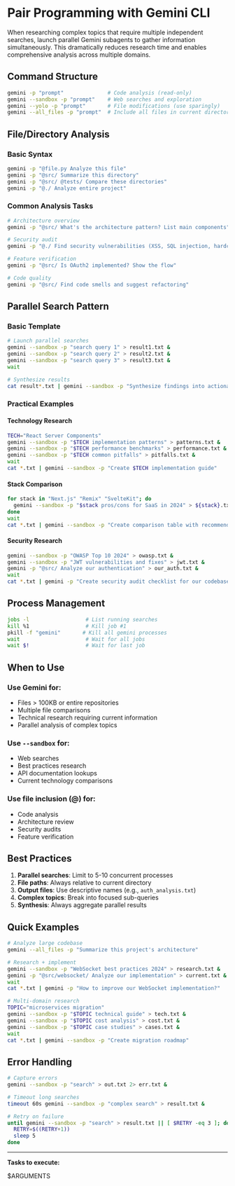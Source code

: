 # Pair Programming with Gemini CLI

When researching complex topics that require multiple independent searches, launch parallel Gemini subagents to gather information simultaneously. This dramatically reduces research time and enables comprehensive analysis across multiple domains.

## Command Structure

```bash
gemini -p "prompt"              # Code analysis (read-only)
gemini --sandbox -p "prompt"    # Web searches and exploration
gemini --yolo -p "prompt"       # File modifications (use sparingly)
gemini --all_files -p "prompt"  # Include all files in current directory
```

## File/Directory Analysis

### Basic Syntax

```bash
gemini -p "@file.py Analyze this file"
gemini -p "@src/ Summarize this directory"
gemini -p "@src/ @tests/ Compare these directories"
gemini -p "@./ Analyze entire project"
```

### Common Analysis Tasks

```bash
# Architecture overview
gemini -p "@src/ What's the architecture pattern? List main components"

# Security audit
gemini -p "@./ Find security vulnerabilities (XSS, SQL injection, hardcoded secrets)"

# Feature verification
gemini -p "@src/ Is OAuth2 implemented? Show the flow"

# Code quality
gemini -p "@src/ Find code smells and suggest refactoring"
```

## Parallel Search Pattern

### Basic Template

```bash
# Launch parallel searches
gemini --sandbox -p "search query 1" > result1.txt &
gemini --sandbox -p "search query 2" > result2.txt &
gemini --sandbox -p "search query 3" > result3.txt &
wait

# Synthesize results
cat result*.txt | gemini --sandbox -p "Synthesize findings into actionable insights"
```

### Practical Examples

#### Technology Research

```bash
TECH="React Server Components"
gemini --sandbox -p "$TECH implementation patterns" > patterns.txt &
gemini --sandbox -p "$TECH performance benchmarks" > performance.txt &
gemini --sandbox -p "$TECH common pitfalls" > pitfalls.txt &
wait
cat *.txt | gemini --sandbox -p "Create $TECH implementation guide"
```

#### Stack Comparison

```bash
for stack in "Next.js" "Remix" "SvelteKit"; do
  gemini --sandbox -p "$stack pros/cons for SaaS in 2024" > ${stack}.txt &
done
wait
cat *.txt | gemini --sandbox -p "Create comparison table with recommendation"
```

#### Security Research

```bash
gemini --sandbox -p "OWASP Top 10 2024" > owasp.txt &
gemini --sandbox -p "JWT vulnerabilities and fixes" > jwt.txt &
gemini -p "@src/ Analyze our authentication" > our_auth.txt &
wait
cat *.txt | gemini -p "Create security audit checklist for our codebase"
```

## Process Management

```bash
jobs -l                  # List running searches
kill %1                  # Kill job #1
pkill -f "gemini"       # Kill all gemini processes
wait                     # Wait for all jobs
wait $!                  # Wait for last job
```

## When to Use

### Use Gemini for:

- Files > 100KB or entire repositories
- Multiple file comparisons
- Technical research requiring current information
- Parallel analysis of complex topics

### Use `--sandbox` for:

- Web searches
- Best practices research
- API documentation lookups
- Current technology comparisons

### Use file inclusion (@) for:

- Code analysis
- Architecture review
- Security audits
- Feature verification

## Best Practices

1. **Parallel searches**: Limit to 5-10 concurrent processes
2. **File paths**: Always relative to current directory
3. **Output files**: Use descriptive names (e.g., `auth_analysis.txt`)
4. **Complex topics**: Break into focused sub-queries
5. **Synthesis**: Always aggregate parallel results

## Quick Examples

```bash
# Analyze large codebase
gemini --all_files -p "Summarize this project's architecture"

# Research + implement
gemini --sandbox -p "WebSocket best practices 2024" > research.txt &
gemini -p "@src/websocket/ Analyze our implementation" > current.txt &
wait
cat *.txt | gemini -p "How to improve our WebSocket implementation?"

# Multi-domain research
TOPIC="microservices migration"
gemini --sandbox -p "$TOPIC technical guide" > tech.txt &
gemini --sandbox -p "$TOPIC cost analysis" > cost.txt &
gemini --sandbox -p "$TOPIC case studies" > cases.txt &
wait
cat *.txt | gemini --sandbox -p "Create migration roadmap"
```

## Error Handling

```bash
# Capture errors
gemini --sandbox -p "search" > out.txt 2> err.txt &

# Timeout long searches
timeout 60s gemini --sandbox -p "complex search" > result.txt &

# Retry on failure
until gemini --sandbox -p "search" > result.txt || [ $RETRY -eq 3 ]; do
  RETRY=$((RETRY+1))
  sleep 5
done
```

---

**Tasks to execute:**

$ARGUMENTS

